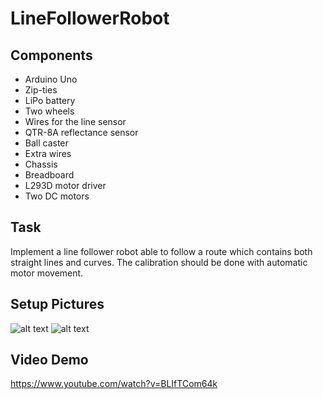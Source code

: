 # LineFollowerRobot #

## Components 

* Arduino Uno
* Zip-ties
* LiPo battery
* Two wheels
* Wires for the line sensor
* QTR-8A reflectance sensor
* Ball caster
* Extra wires 
* Chassis
* Breadboard
* L293D motor driver
* Two DC motors 


## Task

Implement a line follower robot able to follow a route which contains both straight lines and curves. The calibration should be done with automatic motor movement. 

## Setup Pictures
![alt text](https://github.com/ralucsandu/LineFollowerRobot/blob/main/setup-picture1.jpg?raw=true)
![alt text](https://github.com/ralucsandu/LineFollowerRobot/blob/main/setup-picture2.jpg?raw=true)

## Video Demo
https://www.youtube.com/watch?v=BLIfTCom64k
